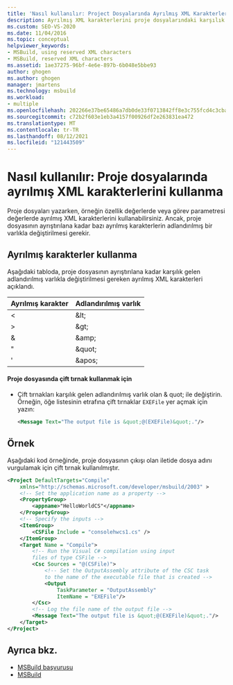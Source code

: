 ```yaml
---
title: 'Nasıl kullanılır: Project Dosyalarında Ayrılmış XML Karakterlerini | Microsoft Docs'
description: Ayrılmış XML karakterlerini proje dosyalarındaki karşılık gelen adlandırılmış varlıklarla MSBuild öğrenin.
ms.custom: SEO-VS-2020
ms.date: 11/04/2016
ms.topic: conceptual
helpviewer_keywords:
- MSBuild, using reserved XML characters
- MSBuild, reserved XML characters
ms.assetid: 1ae37275-96bf-4e6e-897b-6b048e5bbe93
author: ghogen
ms.author: ghogen
manager: jmartens
ms.technology: msbuild
ms.workload:
- multiple
ms.openlocfilehash: 202266e37be65486a7db0de33f0713842ff8e3c755fcd4c3cba6fe6c780a39da
ms.sourcegitcommit: c72b2f603e1eb3a4157f00926df2e263831ea472
ms.translationtype: MT
ms.contentlocale: tr-TR
ms.lasthandoff: 08/12/2021
ms.locfileid: "121443509"
---
```

# <a name="how-to-use-reserved-xml-characters-in-project-files"></a>Nasıl kullanılır: Proje dosyalarında ayrılmış XML karakterlerini kullanma

Proje dosyaları yazarken, örneğin özellik değerlerde veya görev parametresi değerlerde ayrılmış XML karakterlerini kullanabilirsiniz. Ancak, proje dosyasının ayrıştırılana kadar bazı ayrılmış karakterlerin adlandırılmış bir varlıkla değiştirilmesi gerekir.

## <a name="use-reserved-characters"></a>Ayrılmış karakterler kullanma

 Aşağıdaki tabloda, proje dosyasının ayrıştırılana kadar karşılık gelen adlandırılmış varlıkla değiştirilmesi gereken ayrılmış XML karakterleri açıklandı.

|Ayrılmış karakter|Adlandırılmış varlık|
|------------------------|------------------|
|\<|&amp;lt;|
|>|&amp;gt;|
|&|&amp;amp;|
|"|&amp;quot;|
|'|&amp;apos;|

#### <a name="to-use-double-quotes-in-a-project-file"></a>Proje dosyasında çift tırnak kullanmak için

- Çift tırnakları karşılık gelen adlandırılmış varlık olan &amp; quot; ile değiştirin. Örneğin, öğe listesinin etrafına çift tırnaklar `EXEFile` yer açmak için yazın:

    ```xml
    <Message Text="The output file is &quot;@(EXEFile)&quot;."/>
    ```

## <a name="example"></a>Örnek

 Aşağıdaki kod örneğinde, proje dosyasının çıkışı olan iletide dosya adını vurgulamak için çift tırnak kullanılmıştır.

```xml
<Project DefaultTargets="Compile"
    xmlns="http://schemas.microsoft.com/developer/msbuild/2003" >
    <!-- Set the application name as a property -->
    <PropertyGroup>
        <appname>"HelloWorldCS"</appname>
    </PropertyGroup>
    <!-- Specify the inputs -->
    <ItemGroup>
        <CSFile Include = "consolehwcs1.cs" />
    </ItemGroup>
    <Target Name = "Compile">
        <!-- Run the Visual C# compilation using input
        files of type CSFile -->
        <Csc Sources = "@(CSFile)">
            <!-- Set the OutputAssembly attribute of the CSC task
            to the name of the executable file that is created -->
            <Output
                TaskParameter = "OutputAssembly"
                ItemName = "EXEFile"/>
        </Csc>
        <!-- Log the file name of the output file -->
        <Message Text="The output file is &quot;@(EXEFile)&quot;."/>
    </Target>
</Project>
```

## <a name="see-also"></a>Ayrıca bkz.

- [MSBuild başvurusu](../msbuild/msbuild-reference.md)
- [MSBuild](../msbuild/msbuild.md)
